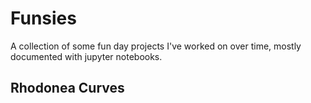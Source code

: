 # Funsies

A collection of some fun day projects I've worked on over time, mostly documented with jupyter notebooks.

## Rhodonea Curves
